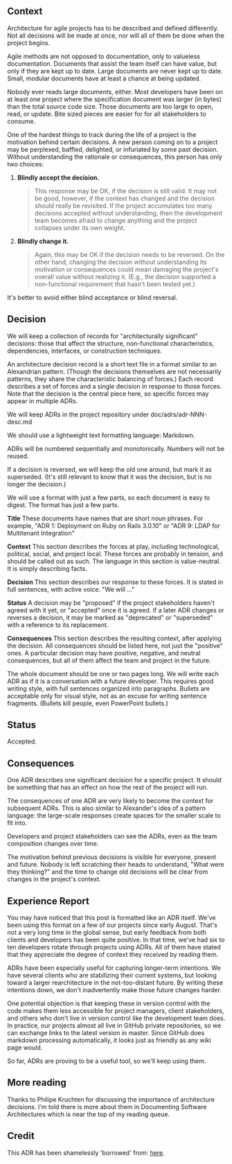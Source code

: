 ## Context

Architecture for agile projects has to be described and defined differently. Not all decisions will be made at once, nor will all of them be done when the project begins.

Agile methods are not opposed to documentation, only to valueless documentation. Documents that assist the team itself can have value, but only if they are kept up to date. Large documents are never kept up to date. Small, modular documents have at least a chance at being updated.

Nobody ever reads large documents, either. Most developers have been on at least one project where the specification document was larger (in bytes) than the total source code size. Those documents are too large to open, read, or update. Bite sized pieces are easier for for all stakeholders to consume.

One of the hardest things to track during the life of a project is the motivation behind certain decisions. A new person coming on to a project may be perplexed, baffled, delighted, or infuriated by some past decision. Without understanding the rationale or consequences, this person has only two choices:

1. __Blindly accept the decision.__
   >This response may be OK, if the decision is still valid. It may not be good, however, if the context has changed and the decision should really be revisited. If the project accumulates too many decisions accepted without understanding, then the development team becomes afraid to change anything and the project collapses under its own weight.

2. __Blindly change it.__
   >Again, this may be OK if the decision needs to be reversed. On the other hand, changing the decision without understanding its motivation or consequences could mean damaging the project's overall value without realizing it. (E.g., the decision supported a non-functional requirement that hasn't been tested yet.)

It's better to avoid either blind acceptance or blind reversal.

## Decision
We will keep a collection of records for "architecturally significant" decisions: those that affect the structure, non-functional characteristics, dependencies, interfaces, or construction techniques.

An architecture decision record is a short text file in a format similar to an Alexandrian pattern. (Though the decisions themselves are not necessarily patterns, they share the characteristic balancing of forces.) Each record describes a set of forces and a single decision in response to those forces. Note that the decision is the central piece here, so specific forces may appear in multiple ADRs.

We will keep ADRs in the project repository under doc/adrs/adr-NNN-desc.md

We should use a lightweight text formatting language: Markdown.

ADRs will be numbered sequentially and monotonically. Numbers will not be reused.

If a decision is reversed, we will keep the old one around, but mark it as superseded. (It's still relevant to know that it was the decision, but is no longer the decision.)

We will use a format with just a few parts, so each document is easy to digest. The format has just a few parts.

**Title** These documents have names that are short noun phrases. For example, "ADR 1: Deployment on Ruby on Rails 3.0.10" or "ADR 9: LDAP for Multitenant Integration"

**Context** This section describes the forces at play, including technological, political, social, and project local. These forces are probably in tension, and should be called out as such. The language in this section is value-neutral. It is simply describing facts.

**Decision** This section describes our response to these forces. It is stated in full sentences, with active voice. "We will …"

**Status** A decision may be "proposed" if the project stakeholders haven't agreed with it yet, or "accepted" once it is agreed. If a later ADR changes or reverses a decision, it may be marked as "deprecated" or "superseded" with a reference to its replacement.

**Consequences** This section describes the resulting context, after applying the decision. All consequences should be listed here, not just the "positive" ones. A particular decision may have positive, negative, and neutral consequences, but all of them affect the team and project in the future.

The whole document should be one or two pages long. We will write each ADR as if it is a conversation with a future developer. This requires good writing style, with full sentences organized into paragraphs. Bullets are acceptable only for visual style, not as an excuse for writing sentence fragments. (Bullets kill people, even PowerPoint bullets.)

## Status
Accepted.

## Consequences
One ADR describes one significant decision for a specific project. It should be something that has an effect on how the rest of the project will run.

The consequences of one ADR are very likely to become the context for subsequent ADRs. This is also similar to Alexander's idea of a pattern language: the large-scale responses create spaces for the smaller scale to fit into.

Developers and project stakeholders can see the ADRs, even as the team composition changes over time.

The motivation behind previous decisions is visible for everyone, present and future. Nobody is left scratching their heads to understand, "What were they thinking?" and the time to change old decisions will be clear from changes in the project's context.

## Experience Report
You may have noticed that this post is formatted like an ADR itself. We've been using this format on a few of our projects since early August. That's not a very long time in the global sense, but early feedback from both clients and developers has been quite positive. In that time, we've had six to ten developers rotate through projects using ADRs. All of them have stated that they appreciate the degree of context they received by reading them.

ADRs have been especially useful for capturing longer-term intentions. We have several clients who are stabilizing their current systems, but looking toward a larger rearchitecture in the not-too-distant future. By writing these intentions down, we don't inadvertently make those future changes harder.

One potential objection is that keeping these in version control with the code makes them less accessible for project managers, client stakeholders, and others who don't live in version control like the development team does. In practice, our projects almost all live in GitHub private repositories, so we can exchange links to the latest version in master. Since GitHub does markdown processing automatically, it looks just as friendly as any wiki page would.

So far, ADRs are proving to be a useful tool, so we'll keep using them.

## More reading
Thanks to Philipe Kruchten for discussing the importance of architecture decisions. I'm told there is more about them in Documenting Software Architectures which is near the top of my reading queue.

## Credit

This ADR has been shamelessly 'borrowed' from: [here](https://cognitect.com/blog/2011/11/15/documenting-architecture-decisions).
